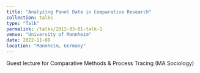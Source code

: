 ```yaml
---
title: "Analyzing Panel Data in Comparative Research"
collection: talks
type: "Talk"
permalink: /talks/2012-03-01-talk-1
venue: "University of Mannheim"
date: 2022-11-08
location: "Mannheim, Germany"
---
```


Guest lecture for Comparative Methods & Process Tracing (MA Sociology)
